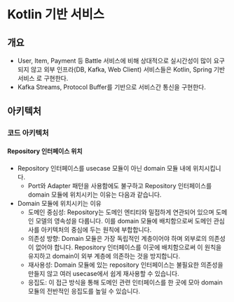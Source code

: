 # Kotlin 기반 서비스

## 개요

- User, Item, Payment 등 Battle 서비스에 비해 상대적으로 실시간성이 많이 요구되지 않고 외부 인프라(DB, Kafka, Web Client) 서비스들은 Kotlin, Spring 기반 서비스 로 구현한다.
- Kafka Streams, Protocol Buffer를 기반으로 서비스간 통신을 구현한다.

## 아키텍처


### 코드 아키텍처


#### Repository 인터페이스 위치

- Repository 인터페이스를 usecase 모듈이 아닌 domain 모듈 내에 위치시킵니다.
  - Port와 Adapter 패턴을 사용함에도 불구하고 Repository 인터페이스를 domain 모듈에 위치시키는 이유는 다음과 같습니다.
- Domain 모듈에 위치시키는 이유
  - 도메인 중심성: Repository는 도메인 엔티티와 밀접하게 연관되어 있으며 도메인 모델의 영속성을 다룹니다. 이를 domain 모듈에 배치함으로써 도메인 관심사를 아키텍처의 중심에 두는 원칙에 부합합니다.
  - 의존성 방향: Domain 모듈은 가장 독립적인 계층이어야 하며 외부로의 의존성이 없어야 합니다. Repository 인터페이스를 이곳에 배치함으로써 이 원칙을 유지하고 domain이 외부 계층에 의존하는 것을 방지합니다.
  - 재사용성: Domain 모듈에 있는 repository 인터페이스는 불필요한 의존성을 만들지 않고 여러 usecase에서 쉽게 재사용할 수 있습니다.
  - 응집도: 이 접근 방식을 통해 도메인 관련 인터페이스를 한 곳에 모아 domain 모듈의 전반적인 응집도를 높일 수 있습니다.
